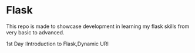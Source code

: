 # Flask
This repo is made to showcase development in learning my flask skills from very basic to advanced.


1st Day :Introduction to Flask,Dynamic URl
